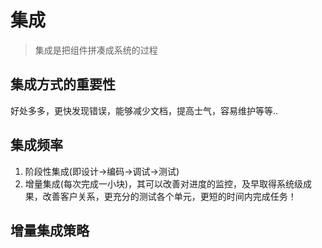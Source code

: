 # 集成  
> 集成是把组件拼凑成系统的过程

## 集成方式的重要性
好处多多，更快发现错误，能够减少文档，提高士气，容易维护等等..

## 集成频率
1. 阶段性集成(即设计->编码->调试->测试)
2. 增量集成(每次完成一小块)，其可以改善对进度的监控，及早取得系统级成果，改善客户关系，更充分的测试各个单元，更短的时间内完成任务！

## 增量集成策略

